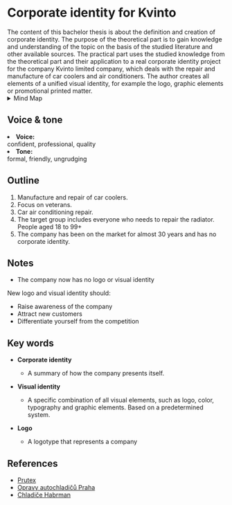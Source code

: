 <h1>Corporate identity for Kvinto</h1>
The content of this bachelor thesis is about the definition and creation of corporate identity. The purpose of the theoretical part is to gain knowledge and understanding of the topic on the basis of the studied literature and other available sources. The practical part uses the studied knowledge from the theoretical part and their application to a real corporate identity project for the company Kvinto limited company, which deals with the repair and manufacture of car coolers and air conditioners. The author creates all elements of a unified visual identity, for example the logo, graphic elements or promotional printed matter.

<details>
  
  <summary>Mind Map</summary>

![mindmap](https://user-images.githubusercontent.com/73166204/111201772-684e2200-85c3-11eb-951d-d1a87b7ff0e5.jpg)


</details>

<h2>Voice & tone</h2>

<li><b>Voice:</b></li>confident, professional, quality
<li><b>Tone:</b></li>formal, friendly, ungrudging

<h2>Outline</h2>

 1. Manufacture and repair of car coolers.
 2. Focus on veterans.
 3. Car air conditioning repair.
 4. The target group includes everyone who needs to repair the radiator. People aged 18 to 99+
 5. The company has been on the market for almost 30 years and has no corporate identity.

<h2>Notes</h2>

- The company now has no logo or visual identity

New logo and visual identity should:

- Raise awareness of the company
- Attract new customers
- Differentiate yourself from the competition

<h2>Key words</h2>

- <b>Corporate identity</b>
  - A summary of how the company presents itself.
 
- <b>Visual identity</b>
  - A specific combination of all visual elements, such as logo, color, typography and graphic elements. Based on a predetermined system.

- <b>Logo</b>
  - A logotype that represents a company

<h2>References</h2>

<!-- Consider reference style for textual works, data sets, and audiovisual and online media. -->

- [Prutex](http://www.prutex.cz/)
- [Opravy autochladičů Praha](https://www.opravy-chladicu.cz/)
- [Chladiče Habrman](http://www.chladicehabrman.com/)
```
